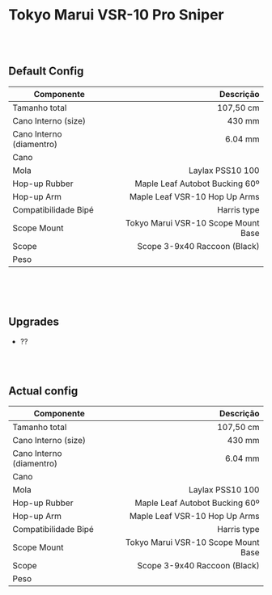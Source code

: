 # Tokyo Marui VSR-10 Pro Sniper

<br><br>

## Default Config

|       **Componente**       |            **Descrição**            |
|----------------------------|------------------------------------:|
| Tamanho total              | 107,50 cm                           |
| Cano Interno (size)        | 430 mm                              |
| Cano Interno (diamentro)   | 6.04 mm                             |
| Cano                       |                                     |
| Mola                       | Laylax PSS10 100                    |
| Hop-up Rubber              | Maple Leaf Autobot Bucking 60º      |
| Hop-up Arm                 | Maple Leaf VSR-10 Hop Up Arms       | 
| Compatibilidade Bipé       | Harris type                         |
| Scope Mount                | Tokyo Marui VSR-10 Scope Mount Base |
| Scope                      | Scope 3-9x40 Raccoon (Black)        |
| Peso                       |                                     |










<br><br><br> 


## Upgrades

- ??




<br><br>

## Actual config

|       **Componente**       |            **Descrição**            |
|----------------------------|------------------------------------:|
| Tamanho total              | 107,50 cm                           |
| Cano Interno (size)        | 430 mm                              |
| Cano Interno (diamentro)   | 6.04 mm                             |
| Cano                       |                                     |
| Mola                       | Laylax PSS10 100                    |
| Hop-up Rubber              | Maple Leaf Autobot Bucking 60º      |
| Hop-up Arm                 | Maple Leaf VSR-10 Hop Up Arms       | 
| Compatibilidade Bipé       | Harris type                         |
| Scope Mount                | Tokyo Marui VSR-10 Scope Mount Base |
| Scope                      | Scope 3-9x40 Raccoon (Black)        |
| Peso                       |                                     |